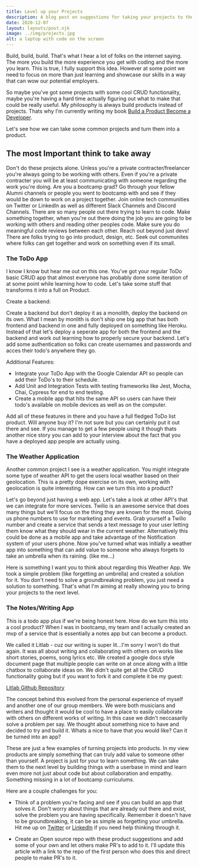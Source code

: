 ```yaml
---
title: Level up your Projects
description: A blog post on suggestions for taking your projects to the next level when preparing to showcase them while hunting for a job as a web developer. 
date: 2020-12-07
layout: layouts/post.njk
image: ../img/projects.jpg
alt: a laptop with code on the screen
---
```


Build, build, build. That's what I hear a lot of folks on the internet saying. The more you build the more experience you get with coding and the more you learn. This is true, I fully support this idea. However at some point we need to focus on more than just learning and showcase our skills in a way that can wow our potential employers. 

So maybe you've got some projects with some cool CRUD functionality, maybe you're having a hard time actually figuring out what to make that could be really useful. My philosophy is always build products instead of projects. Thats why I'm currently writing my book [Build a Product Become a Developer](https://buildaproduct.dev).

Let's see how we can take some common projects and turn them into a product. 

## The most Important think to take away
Don't do these projects alone. Unless you're a private contracter/freelancer you're always going to be working with others. Even if you're a private contracter you will be at least communicating with someone regarding the work you're doing. Are you a bootcamp grad? Go through your fellow Alumni channels or people you went to bootcamp with and see if they would be down to work on a project together. Join online tech communities on Twitter or LinkedIn as well as different Slack Channels and Discord Channels. There are so many people out there trying to learn to code. Make something together, when you're out there doing the job you are going to be working with others and reading other peoples code. Make sure you do meaningful code reviews between each other. Reach out beyond just devs! There are folks trying to go into product, design, etc. Seek out communites where folks can get together and work on something even if its small.

### The ToDo App

I know I know but hear me out on this one. You've got your regular ToDo basic CRUD app that almost everyone has probably done some iteration of at some point while learning how to code. Let's take some stuff that transforms it into a full on Product. 

Create a backend:

Create a backend but don't deploy it as a monolith, deploy the backend on its own. What I mean by monlith is don't ship one big app that has both frontend and backend in one and fully deployed on something like Heroku. Instead of that let's deploy a seperate app for both the frontend and the backend and work out learning how to properly secure your backend. Let's add some authentication so folks can create usernames and passwords and acces their todo's anywhere they go.

Additional Features:

- Integrate your ToDo App with the Google Calendar API so people can add their ToDo's to their schedule. 
- Add Unit and Integration Tests with testing frameworks like Jest, Mocha, Chai, Cypress for end to end testing.
- Create a mobile app that hits the same API so users can have their todo's available on mobile devices as well as on the computer. 

Add all of these features in there and you have a full fledged ToDo list product. Will anyone buy it? I'm not sure but you can certainly put it out there and see. If you manage to get a few people using it though thats another nice story you can add to your interview about the fact that you have a deployed app people are actually using. 


### The Weather Application

Another common project I see is a weather application. You might integrate some type of weather API to get the users local weather based on their geolocation. This is a pretty dope exercise on its own, working with geolocation is quite interesting. How can we turn this into a product?

Let's go beyond just having a web app. Let's take a look at other API's that we can integrate for more services. Twilio is an awesome service that does many things but we'll focus on the thing they are known for the most. Giving us phone numbers to use for marketing and events. Grab yourself a Twilio number and create a service that sends a text message to your user letting them know what they should wear in the current weather. Alternatively this could be done as a mobile app and take advantage of the Notification system of your users phone. Now you've turned what was initially a weather app into something that can add value to someone who always forgets to take an umbrella when its raining. (like me...)

Here is something I want you to think about regarding this Weather App. We took a simple problem (like forgetting an umbrella) and created a solution for it. You don't need to solve a groundbreaking problem, you just need a solution to something. That's what I'm aiming at really showing you to bring your projects to the next level. 

### The Notes/Writing App

This is a todo app plus if we're being honest here. How do we turn this into a cool product? When I was in bootcamp, my team and I actually created an mvp of a service that is essentially a notes app but can become a product. 

We called it Litlab - cuz our writing is super lit...I'm sorry I won't do that again. It was all about writing and collaborating with others on works like short stories, poems, song lyrics etc. We created a google docs style document page that multiple people can write on at once along with a little chatbox to collaborate ideas on. We didn't quite get all the CRUD functionality going but if you want to fork it and complete it be my guest:

[Litlab Github Repository](https://github.com/Rahat-ch/LitLab)

The concept behind this evolved from the personal experience of myself and another one of our group members. We were both musicians and writers and thought it would be cool to have a place to easily collaborate with others on different works of writing. In this case we didn't neccasarily solve a problem per say. We thought about something nice to have and decided to try and build it. Whats a nice to have that you would like? Can it be turned into an app?

These are just a few examples of turning projects into products. In my view products are simply something that can truly add value to someone other than yourself. A project is just for your to learn something. We can take them to the next level by building things with a userbase in mind and learn even more not just about code but about collaboration and empathy. Something missing in a lot of bootcamp curriculums. 

Here are a couple challenges for you:

- Think of a problem you're facing and see if you can build an app that solves it. Don't worry about things that are already out there and exist, solve the problem you are having specifically. Remember it doesn't have to be groundbreaking, it can be as simple as forgetting your umbrella. Hit me up on [Twitter](https://twitter.com/rahatcodes) or [LinkedIn](https://www.linkedin.com/in/rahatc/) if you need help thinking through it.

- Create an Open source repo with these product suggestions and add some of your own and let others make PR's to add to it. I'll update this article with a link to the repo of the first person who does this and direct people to make PR's to it. 

